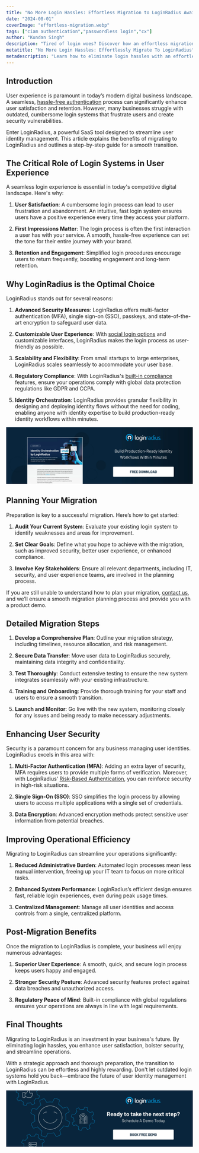 ```yaml
---
title: "No More Login Hassles: Effortless Migration to LoginRadius Awaits"
date: "2024-08-01"
coverImage: "effortless-migration.webp"
tags: ["ciam authentication","passwordless login","cx"]
author: "Kundan Singh"
description: "Tired of login woes? Discover how an effortless migration to LoginRadius can revolutionize your user identity management, providing a seamless, secure, and efficient experience for both your business and users."
metatitle: "No More Login Hassles: Effortlessly Migrate To LoginRadius"
metadescription: "Learn how to eliminate login hassles with an effortless migration to LoginRadius. Learn about the benefits & steps for a seamless transition to the best CIAM."
---
```

## Introduction

User experience is paramount in today’s modern digital business landscape. A seamless, [hassle-free authentication](https://www.loginradius.com/authentication/) process can significantly enhance user satisfaction and retention. However, many businesses struggle with outdated, cumbersome login systems that frustrate users and create security vulnerabilities. 

Enter LoginRadius, a powerful SaaS tool designed to streamline user identity management. This article explains the benefits of migrating to LoginRadius and outlines a step-by-step guide for a smooth transition.

## The Critical Role of Login Systems in User Experience

A seamless login experience is essential in today's competitive digital landscape. Here's why:

1. **User Satisfaction**: A cumbersome login process can lead to user frustration and abandonment. An intuitive, fast login system ensures users have a positive experience every time they access your platform.

2. **First Impressions Matter**: The login process is often the first interaction a user has with your service. A smooth, hassle-free experience can set the tone for their entire journey with your brand.

3. **Retention and Engagement**: Simplified login procedures encourage users to return frequently, boosting engagement and long-term retention.

## Why LoginRadius is the Optimal Choice

LoginRadius stands out for several reasons:

1. **Advanced Security Measures**: LoginRadius offers multi-factor authentication (MFA), single sign-on (SSO), passkeys, and state-of-the-art encryption to safeguard user data.

2. **Customizable User Experience**: With [social login options](https://www.loginradius.com/social-login/) and customizable interfaces, LoginRadius makes the login process as user-friendly as possible.

3. **Scalability and Flexibility**: From small startups to large enterprises, LoginRadius scales seamlessly to accommodate your user base.

4. **Regulatory Compliance**: With LoginRadius's [built-in compliance](https://www.loginradius.com/compliances/) features, ensure your operations comply with global data protection regulations like GDPR and CCPA.

5. **Identity Orchestration**: LoginRadius provides granular flexibility in designing and deploying identity flows without the need for coding, enabling anyone with identity expertise to build production-ready identity workflows within minutes.

[![DS-id-orchestration](DS-id-orchestration.webp)](https://www.loginradius.com/resource/datasheet/identity-orchestration-workflow/) 

## Planning Your Migration

Preparation is key to a successful migration. Here’s how to get started:

1. **Audit Your Current System**: Evaluate your existing login system to identify weaknesses and areas for improvement.

2. **Set Clear Goals**: Define what you hope to achieve with the migration, such as improved security, better user experience, or enhanced compliance.

3. **Involve Key Stakeholders**: Ensure all relevant departments, including IT, security, and user experience teams, are involved in the planning process.

If you are still unable to understand how to plan your migration, [contact us](https://www.loginradius.com/contact-sales/), and we’ll ensure a smooth migration planning process and provide you with a product demo. 

## Detailed Migration Steps

1. **Develop a Comprehensive Plan**: Outline your migration strategy, including timelines, resource allocation, and risk management.

2. **Secure Data Transfer**: Move user data to LoginRadius securely, maintaining data integrity and confidentiality.

3. **Test Thoroughly**: Conduct extensive testing to ensure the new system integrates seamlessly with your existing infrastructure.

4. **Training and Onboarding**: Provide thorough training for your staff and users to ensure a smooth transition.

5. **Launch and Monitor**: Go live with the new system, monitoring closely for any issues and being ready to make necessary adjustments.

## Enhancing User Security

Security is a paramount concern for any business managing user identities. LoginRadius excels in this area with:

1. **Multi-Factor Authentication (MFA)**: Adding an extra layer of security, MFA requires users to provide multiple forms of verification. Moreover, with LoginRadius’ [Risk-Based Authentication](https://www.loginradius.com/blog/identity/risk-based-authentication/), you can reinforce security in high-risk situations. 

2. **Single Sign-On (SSO)**: SSO simplifies the login process by allowing users to access multiple applications with a single set of credentials.

3. **Data Encryption**: Advanced encryption methods protect sensitive user information from potential breaches.

## Improving Operational Efficiency

Migrating to LoginRadius can streamline your operations significantly:

1. **Reduced Administrative Burden**: Automated login processes mean less manual intervention, freeing up your IT team to focus on more critical tasks.

2. **Enhanced System Performance**: LoginRadius’s efficient design ensures fast, reliable login experiences, even during peak usage times.

3. **Centralized Management**: Manage all user identities and access controls from a single, centralized platform.

## Post-Migration Benefits

Once the migration to LoginRadius is complete, your business will enjoy numerous advantages:

1. **Superior User Experience**: A smooth, quick, and secure login process keeps users happy and engaged.

2. **Stronger Security Posture**: Advanced security features protect against data breaches and unauthorized access.

3. **Regulatory Peace of Mind**: Built-in compliance with global regulations ensures your operations are always in line with legal requirements.

## Final Thoughts

Migrating to LoginRadius is an investment in your business's future. By eliminating login hassles, you enhance user satisfaction, bolster security, and streamline operations. 

With a strategic approach and thorough preparation, the transition to LoginRadius can be effortless and highly rewarding. Don't let outdated login systems hold you back—embrace the future of user identity management with LoginRadius.

[![book-a-free-demo-loginradius](../../assets/book-a-demo-loginradius.webp)](https://www.loginradius.com/contact-us?utm_source=blog&utm_medium=web&utm_campaign=effortless-migration-login-hassles)